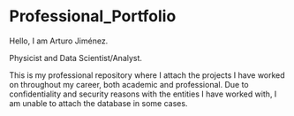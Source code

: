 # Professional_Portfolio

Hello, I am Arturo Jiménez.

Physicist and Data Scientist/Analyst.

This is my professional repository where I attach the projects I have worked on throughout my career, both academic and professional. Due to confidentiality and security reasons with the entities I have worked with, I am unable to attach the database in some cases.

